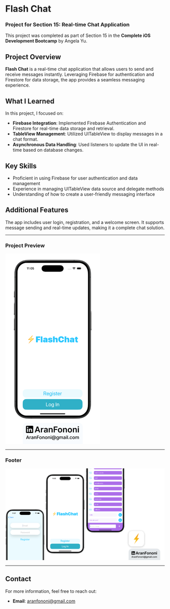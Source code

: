 # Flash Chat

### Project for Section 15: **Real-time Chat Application**  
This project was completed as part of Section 15 in the **Complete iOS Development Bootcamp** by Angela Yu.

## Project Overview
**Flash Chat** is a real-time chat application that allows users to send and receive messages instantly. Leveraging Firebase for authentication and Firestore for data storage, the app provides a seamless messaging experience.

## What I Learned
In this project, I focused on:
- **Firebase Integration**: Implemented Firebase Authentication and Firestore for real-time data storage and retrieval.
- **TableView Management**: Utilized UITableView to display messages in a chat format.
- **Asynchronous Data Handling**: Used listeners to update the UI in real-time based on database changes.

## Key Skills
- Proficient in using Firebase for user authentication and data management
- Experience in managing UITableView data source and delegate methods
- Understanding of how to create a user-friendly messaging interface

## Additional Features
The app includes user login, registration, and a welcome screen. It supports message sending and real-time updates, making it a complete chat solution.

---

### Project Preview
<img src="./Documents/Readme.png" alt="Flash Chat App Preview" width="300px">

---

### Footer
![Footer Image](./Documents/Linkedin.jpg)

---

## Contact
For more information, feel free to reach out:  
- **Email**: [aranfononi@gmail.com](mailto:aranfononi@gmail.com)  
